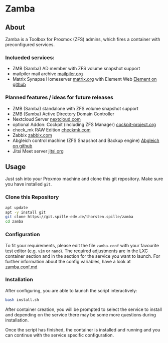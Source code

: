 # Zamba

## About
Zamba is a Toolbox for Proxmox (ZFS) admins, which fires a container with preconfigured services.
### Inclueded services:
- ZMB (Samba) AD member with ZFS volume snapshot support
- mailpiler mail archive [mailpiler.org](https://www.mailpiler.org/)
- Matrix Synapse Homeserver [matrix.org](https://matrix.org/docs/projects/server/synapse) with Element Web [Element on github](https://github.com/vector-im/element-web)
### Planned features / ideas for future releases
- ZMB (Samba) standalone with ZFS volume snapshot support
- ZMB (Samba) Active Directory Domain Controller
- Nextcloud Server [nextcloud.com](https://nextcloud.com/)
- optional Addon: Cockpit (including ZFS Manager) [cockpit-project.org](https://cockpit-project.org/)
- check_mk RAW Edition [checkmk.com](https://checkmk.com)
- Zabbix [zabbix.com](https://zabbix.com)
- Abgleich control machine (ZFS Snapshot and Backup engine) [Abgleich on github](https://github.com/pleiszenburg/abgleich)
- Jitsi Meet server [jitsi.org](https://jitsi.org/jitsi-meet/)
## Usage
Just ssh into your Proxmox machine and clone this git repository. Make sure you have installed `git`.
### Clone this Repository
```bash
apt update
apt -y install git
git clone https://git.spille-edv.de/thorsten.spille/zamba
cd zamba
```
### Configuration
To fit your requirements, please edit the file `zamba.conf` with your favourite test editor (e.g. `vim` or `nano`).
The required adjustments are in the LXC container section and in the section for the service you want to launch.
For further information about the config variables, have a look at [zamba.conf.md](zamba.conf.md)
### Installation
After configuring, you are able to launch the script interactively:
```bash
bash install.sh
```
After container creation, you will be prompted to select the service to install and depending on the service there may be some more questions during installation.

Once the script has finished, the container is installed and running and you can continue with the service specific configuration.